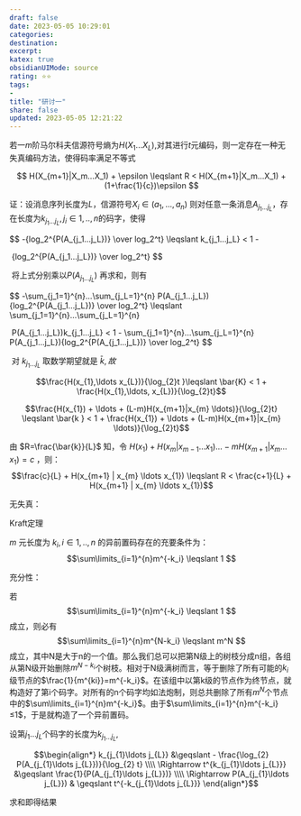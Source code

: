 ```yaml
---
draft: false
date: 2023-05-05 10:29:01
categories: 
destination: 
excerpt: 
katex: true
obsidianUIMode: source
rating: ⭐⭐
tags:  
- 
title: "研讨一"
share: false
updated: 2023-05-05 12:21:22
---
```


若一$m$阶马尔科夫信源符号熵为$H(X_1...X_L)$,对其进行$t$元编码，则一定存在一种无失真编码方法，使得码率满足不等式

$$ H(X_{m+1}|X_m...X_1) + \epsilon \leqslant R < H(X_{m+1}|X_m...X_1) + (1+\frac{1}{c})\epsilon $$

证：设消息序列长度为$L$，信源符号$X_i \in (a_1, ..., a_n)$ 则对任意一条消息$A_{j_1...j_L}$，存在长度为$k_{j_1...j_L} , j_i \in {1,..,n}$的码字，使得

$$
-{log_2^{P(A_{j_1...j_L})} \over log_2^t} \leqslant k_{j_1...j_L} < 1 -

 {log_2^{P(A_{j_1...j_L})} \over log_2^t} 
$$


 将上式分别乘以$P(A_{j_1...j_L})$ 再求和，则有

$$
-\sum_{j_1=1}^{n}...\sum_{j_L=1}^{n} P(A_{j_1...j_L}){log_2^{P(A_{j_1...j_L})} \over log_2^t} \leqslant \sum_{j_1=1}^{n}...\sum_{j_L=1}^{n}

 P(A_{j_1...j_L})k_{j_1...j_L} < 1 - \sum_{j_1=1}^{n}...\sum_{j_L=1}^{n} P(A_{j_1...j_L}){log_2^{P(A_{j_1...j_L})} \over log_2^t}
$$


 对 $k_{j_1...j_L}$ 取数学期望就是 $\bar k, 故$


$$\frac{H(x_{1},\ldots x_{L})}{\log_{2}t }\leqslant \bar{K}  < 1 + \frac{H(x_{1},\ldots, x_{L})}{\log_{2}t}$$

$$\frac{H(x_{1}) + \ldots + (L-m)H(x_{m+1}|x_{m} \ldots)}{\log_{2}t}  \leqslant \bar{k } < 1 + \frac{H(x_{1}) + \ldots + (L-m)H(x_{m+1}|x_{m} \ldots)}{\log_{2}t}$$

由 $R=\frac{\bar{k}}{L}$ 知，令 $H(x_{1}) + H(x_{m}|x_{m-1} \ldots x_{1})\ldots -mH(x_{m+1}|x_{m} \ldots x_{1})=c$ ，则：
$$\frac{c}{L} + H(x_{m+1} | x_{m} \ldots x_{1}) \leqslant R < \frac{c+1}{L} +  H(x_{m+1} | x_{m} \ldots x_{1})$$

无失真：

Kraft定理

$m$ 元长度为 $k_i,i \in {1,..,n}$  的异前置码存在的充要条件为：
$$\sum\limits_{i=1}^{n}m^{-k_i} \leqslant 1 $$

充分性：

若$$\sum\limits_{i=1}^{n}m^{-k_i} \leqslant 1 $$成立，则必有$$\sum\limits_{i=1}^{n}m^{N-k_i} \leqslant m^N $$成立，其中N是大于n的一个值。那么我们总可以把第N级上的树枝分成n组，各组从第N级开始删除$m^{N-k_i}$个树枝。相对于N级满树而言，等于删除了所有可能的$k_i$级节点的$\frac{1}{m^{ki}}=m^{-k_i}$。在该组中以第k级的节点作为终节点，就构造好了第i个码字。对所有的n个码字均如法炮制，则总共删除了所有$m^N$个节点中的$\sum\limits_{i=1}^{n}m^{-k_i}$。由于$\sum\limits_{i=1}^{n}m^{-k_i} ≤1$，于是就构造了一个异前置码。

设第$j_{1}\ldots j_{L}$个码字的长度为$k_{j_{1}\ldots j_{L}}$,

$$\begin{align*}
k_{j_{1}\ldots j_{L}} &\geqslant - \frac{\log_{2} P(A_{j_{1}\ldots j_{L}})}{\log_{2} t} \\\\
\Rightarrow t^{k_{j_{1}\ldots j_{L}}} &\geqslant \frac{1}{P(A_{j_{1}\ldots j_{L}})} \\\\
\Rightarrow P(A_{j_{1}\ldots j_{L}}) & \geqslant t^{-k_{j_{1}\ldots j_{L}}}
\end{align*}$$

求和即得结果
